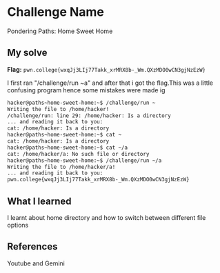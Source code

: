 # Challenge Name
Pondering Paths: Home Sweet Home

## My solve
**Flag:** `pwn.college{wxqJj3LIj77Takk_xrMRX8b-_Wm.QXzMDO0wCN3gjNzEzW}`

I first ran "/challenge/run ~a" and after that i got the flag.This was a little confusing program hence some mistakes were made ig
```bash
hacker@paths~home-sweet-home:~$ /challenge/run ~
Writing the file to /home/hacker!
/challenge/run: line 29: /home/hacker: Is a directory
... and reading it back to you:
cat: /home/hacker: Is a directory
hacker@paths~home-sweet-home:~$ cat ~
cat: /home/hacker: Is a directory
hacker@paths~home-sweet-home:~$ cat ~/a
cat: /home/hacker/a: No such file or directory
hacker@paths~home-sweet-home:~$ /challenge/run ~/a
Writing the file to /home/hacker/a!
... and reading it back to you:
pwn.college{wxqJj3LIj77Takk_xrMRX8b-_Wm.QXzMDO0wCN3gjNzEzW}
```

## What I learned
I learnt about home directory and how to switch between different file options

## References 
Youtube and Gemini